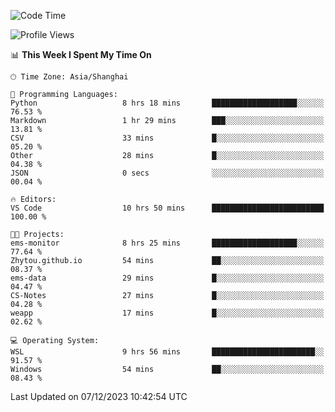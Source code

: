 <!--START_SECTION:waka-->
![Code Time](http://img.shields.io/badge/Code%20Time-1%2C421%20hrs%2044%20mins-blue)

![Profile Views](http://img.shields.io/badge/Profile%20Views-0-blue)

📊 **This Week I Spent My Time On** 

```text
🕑︎ Time Zone: Asia/Shanghai

💬 Programming Languages: 
Python                   8 hrs 18 mins       ███████████████████░░░░░░   76.53 % 
Markdown                 1 hr 29 mins        ███░░░░░░░░░░░░░░░░░░░░░░   13.81 % 
CSV                      33 mins             █░░░░░░░░░░░░░░░░░░░░░░░░   05.20 % 
Other                    28 mins             █░░░░░░░░░░░░░░░░░░░░░░░░   04.38 % 
JSON                     0 secs              ░░░░░░░░░░░░░░░░░░░░░░░░░   00.04 % 

🔥 Editors: 
VS Code                  10 hrs 50 mins      █████████████████████████   100.00 % 

🐱‍💻 Projects: 
ems-monitor              8 hrs 25 mins       ███████████████████░░░░░░   77.64 % 
Zhytou.github.io         54 mins             ██░░░░░░░░░░░░░░░░░░░░░░░   08.37 % 
ems-data                 29 mins             █░░░░░░░░░░░░░░░░░░░░░░░░   04.47 % 
CS-Notes                 27 mins             █░░░░░░░░░░░░░░░░░░░░░░░░   04.28 % 
weapp                    17 mins             █░░░░░░░░░░░░░░░░░░░░░░░░   02.62 % 

💻 Operating System: 
WSL                      9 hrs 56 mins       ███████████████████████░░   91.57 % 
Windows                  54 mins             ██░░░░░░░░░░░░░░░░░░░░░░░   08.43 % 
```


 Last Updated on 07/12/2023 10:42:54 UTC
<!--END_SECTION:waka-->